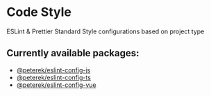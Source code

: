 # Code Style

ESLint & Prettier Standard Style configurations based on project type

## Currently available packages:
- [@peterek/eslint-config-js](packages/eslint-config-js/README.md)
- [@peterek/eslint-config-ts](packages/eslint-config-ts/README.md)
- [@peterek/eslint-config-vue](packages/eslint-config-vue/README.md)
